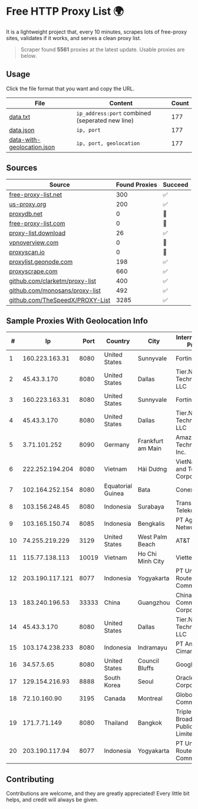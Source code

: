 
# Free HTTP Proxy List 🌍

It is a lightweight project that, every 10 minutes, scrapes lots of free-proxy sites, validates if it works, and serves a clean proxy list.


> Scraper found **5561** proxies at the latest update. Usable proxies are below.

## Usage

Click the file format that you want and copy the URL.


|File|Content|Count|
|----|-------|-----|
|[data.txt](https://raw.githubusercontent.com/themiralay/Proxy-List-World/master/data.txt)|`ip_address:port` combined (seperated new line)|177|
|[data.json](https://raw.githubusercontent.com/themiralay/Proxy-List-World/master/data.json)|`ip, port`|177|
|[data-with-geolocation.json](https://raw.githubusercontent.com/themiralay/Proxy-List-World/master/data-with-geolocation.json)|`ip, port, geolocation`|177|

## Sources

|Source|Found Proxies|Succeed|
|------|-------------|-------|
|[free-proxy-list.net](https://free-proxy-list.net)|300|✅|
|[us-proxy.org](https://www.us-proxy.org)|200|✅|
|[proxydb.net](http://proxydb.net)|0|🚫|
|[free-proxy-list.com](https://free-proxy-list.com/?page=&port=&type%5B%5D=http&type%5B%5D=https&up_time=0&search=Search)|0|🚫|
|[proxy-list.download](https://www.proxy-list.download/HTTP)|26|✅|
|[vpnoverview.com](https://vpnoverview.com/privacy/anonymous-browsing/free-proxy-servers)|0|🚫|
|[proxyscan.io](https://www.proxyscan.io)|0|🚫|
|[proxylist.geonode.com](https://proxylist.geonode.com/api/proxy-list?limit=300&page=1&sort_by=lastChecked&sort_type=desc&protocols=http,https)|198|✅|
|[proxyscrape.com](https://api.proxyscrape.com/v2/?request=displayproxies&protocol=http&timeout=10000&country=all&ssl=all&anonymity=all)|660|✅|
|[github.com/clarketm/proxy-list](https://raw.githubusercontent.com/clarketm/proxy-list/master/proxy-list-raw.txt)|400|✅|
|[github.com/monosans/proxy-list](https://raw.githubusercontent.com/monosans/proxy-list/main/proxies/http.txt)|492|✅|
|[github.com/TheSpeedX/PROXY-List](https://raw.githubusercontent.com/TheSpeedX/PROXY-List/master/http.txt)|3285|✅|


## Sample Proxies With Geolocation Info

|#|Ip|Port|Country|City|Internet Service Provider|
|-|--|----|-------|----|-------------------------|
|1|160.223.163.31|8080|United States|Sunnyvale|Fortinet Inc.|
|2|45.43.3.170|8080|United States|Dallas|Tier.Net Technologies LLC|
|3|160.223.163.31|8080|United States|Sunnyvale|Fortinet Inc.|
|4|45.43.3.170|8080|United States|Dallas|Tier.Net Technologies LLC|
|5|3.71.101.252|8090|Germany|Frankfurt am Main|Amazon Technologies Inc.|
|6|222.252.194.204|8080|Vietnam|Hải Dương|VietNam Post and Telecom Corporation|
|7|102.164.252.154|8080|Equatorial Guinea|Bata|Conexxia GE S.L|
|8|103.156.248.45|8080|Indonesia|Surabaya|Trans Media Telekomunikasi|
|9|103.165.150.74|8085|Indonesia|Bengkalis|PT Agsa Global Network|
|10|74.255.219.229|3129|United States|West Palm Beach|AT&T Corp.|
|11|115.77.138.113|10019|Vietnam|Ho Chi Minh City|Viettel Group|
|12|203.190.117.121|8077|Indonesia|Yogyakarta|PT Union Routelink Communication|
|13|183.240.196.53|33333|China|Guangzhou|China Mobile Communications Corporation|
|14|45.43.3.170|8080|United States|Dallas|Tier.Net Technologies LLC|
|15|103.174.238.233|8080|Indonesia|Indramayu|PT Anugerah Cimanuk Raya|
|16|34.57.5.65|8080|United States|Council Bluffs|Google LLC|
|17|129.154.216.93|8888|South Korea|Seoul|Oracle Corporation|
|18|72.10.160.90|3195|Canada|Montreal|GloboTech Communications|
|19|171.7.71.149|8080|Thailand|Bangkok|Triple T Broadband Public Company Limited|
|20|203.190.117.94|8077|Indonesia|Yogyakarta|PT Union Routelink Communication|



## Contributing

Contributions are welcome, and they are greatly appreciated! Every
little bit helps, and credit will always be given.

